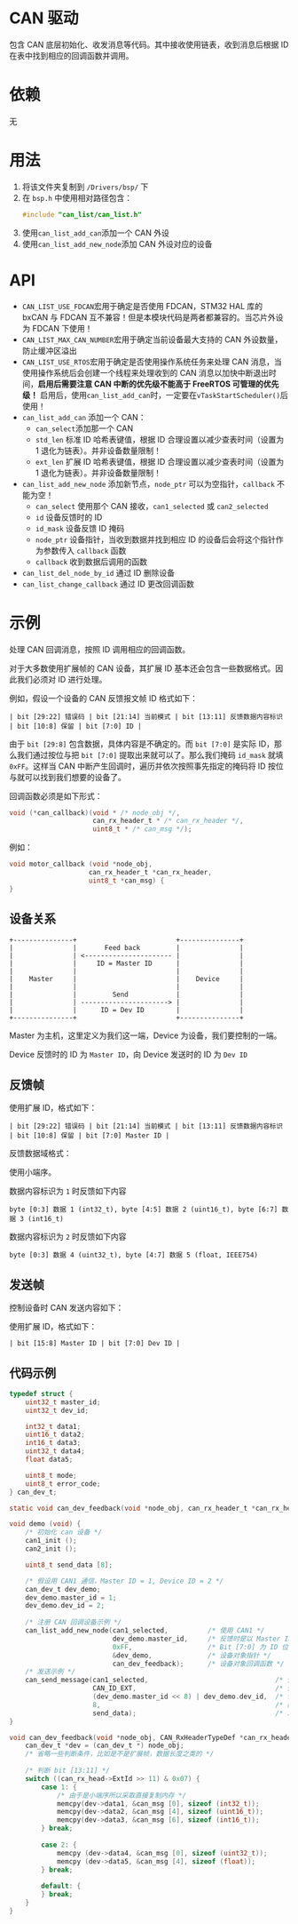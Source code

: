 # CAN 驱动

包含 CAN 底层初始化、收发消息等代码。其中接收使用链表，收到消息后根据 ID 在表中找到相应的回调函数并调用。

# 依赖

无

# 用法

1. 将该文件夹复制到 `/Drivers/bsp/` 下
2. 在 `bsp.h` 中使用相对路径包含：
   ``` C
   #include "can_list/can_list.h"
   ```
3. 使用`can_list_add_can`添加一个 CAN 外设
4. 使用`can_list_add_new_node`添加 CAN 外设对应的设备

# API

- `CAN_LIST_USE_FDCAN`宏用于确定是否使用 FDCAN，STM32 HAL 库的 bxCAN 与 FDCAN 互不兼容！但是本模块代码是两者都兼容的。当芯片外设为 FDCAN 下使用！
- `CAN_LIST_MAX_CAN_NUMBER`宏用于确定当前设备最大支持的 CAN 外设数量，防止缓冲区溢出
- `CAN_LIST_USE_RTOS`宏用于确定是否使用操作系统任务来处理 CAN 消息，当使用操作系统后会创建一个线程来处理收到的 CAN 消息以加快中断退出时间，**启用后需要注意 CAN 中断的优先级不能高于 FreeRTOS 可管理的优先级！** 启用后，使用`can_list_add_can`时，一定要在`vTaskStartScheduler()`后使用！
- `can_list_add_can` 添加一个 CAN：
  - `can_select`添加那一个 CAN
  - `std_len` 标准 ID 哈希表键值，根据 ID 合理设置以减少查表时间（设置为 1 退化为链表）。并非设备数量限制！
  - `ext_len` 扩展 ID 哈希表键值，根据 ID 合理设置以减少查表时间（设置为 1 退化为链表）。并非设备数量限制！
- `can_list_add_new_node` 添加新节点，`node_ptr` 可以为空指针，`callback` 不能为空！
  - `can_select` 使用那个 CAN 接收，`can1_selected` 或 `can2_selected`
  - `id` 设备反馈时的 ID
  - `id_mask` 设备反馈 ID 掩码
  - `node_ptr` 设备指针，当收到数据并找到相应 ID 的设备后会将这个指针作为参数传入 `callback` 函数
  - `callback` 收到数据后调用的函数
- `can_list_del_node_by_id` 通过 ID 删除设备
- `can_list_change_callback` 通过 ID 更改回调函数

# 示例

处理 CAN 回调消息，按照 ID 调用相应的回调函数。

对于大多数使用扩展帧的 CAN 设备，其扩展 ID 基本还会包含一些数据格式。因此我们必须对 ID 进行处理。

例如，假设一个设备的 CAN 反馈报文帧 ID 格式如下：

```
| bit [29:22] 错误码 | bit [21:14] 当前模式 | bit [13:11] 反馈数据内容标识 | bit [10:8] 保留 | bit [7:0] ID |
```

由于 `bit [29:8]` 包含数据，具体内容是不确定的。而 `bit [7:0]` 是实际 ID，那么我们通过按位与把 `bit [7:0]` 提取出来就可以了。那么我们掩码 `id_mask` 就填 `0xFF`。这样当 CAN 中断产生回调时，遍历并依次按照事先指定的掩码将 ID 按位与就可以找到我们想要的设备了。

回调函数必须是如下形式：

``` C
void (*can_callback)(void * /* node_obj */,
                     can_rx_header_t * /* can_rx_header */,
                     uint8_t * /* can_msg */);
```

例如：
``` C
void motor_callback (void *node_obj,
                    can_rx_header_t *can_rx_header,
                    uint8_t *can_msg) {
}
```

## 设备关系

```
+---------------+                         +---------------+                            
|               |       Feed back         |               |                            
|               | <---------------------- |               |                            
|               |     ID = Master ID      |               |                            
|               |                         |               |                            
|    Master     |                         |    Device     |                            
|               |                         |               |                            
|               |         Send            |               |                            
|               | ----------------------> |               |                            
|               |      ID = Dev ID        |               |                            
+---------------+                         +---------------+                   
```

Master 为主机，这里定义为我们这一端，Device 为设备，我们要控制的一端。

Device 反馈时的 ID 为 `Master ID`，向 Device 发送时的 ID 为 `Dev ID`



## 反馈帧

使用扩展 ID，格式如下：

```
| bit [29:22] 错误码 | bit [21:14] 当前模式 | bit [13:11] 反馈数据内容标识 | bit [10:8] 保留 | bit [7:0] Master ID |
```

反馈数据域格式：

使用小端序。

数据内容标识为 `1` 时反馈如下内容

```
byte [0:3] 数据 1 (int32_t), byte [4:5] 数据 2 (uint16_t), byte [6:7] 数据 3 (int16_t)
```

数据内容标识为 `2` 时反馈如下内容

```
byte [0:3] 数据 4 (uint32_t), byte [4:7] 数据 5 (float, IEEE754)
```

## 发送帧

控制设备时 CAN 发送内容如下：

使用扩展 ID，格式如下：

```
| bit [15:8] Master ID | bit [7:0] Dev ID |
```

## 代码示例

``` C
typedef struct {
    uint32_t master_id;
    uint32_t dev_id;

    int32_t data1;
    uint16_t data2;
    int16_t data3;
    uint32_t data4;
    float data5;

    uint8_t mode;
    uint8_t error_code;
} can_dev_t;

static void can_dev_feedback(void *node_obj, can_rx_header_t *can_rx_header, uint8_t *can_msg);

void demo (void) {
    /* 初始化 can 设备 */
    can1_init ();
    can2_init ();

    uint8_t send_data [8];

    /* 假设用 CAN1 通信，Master ID = 1, Device ID = 2 */
    can_dev_t dev_demo;
    dev_demo.master_id = 1;
    dev_demo.dev_id = 2;
    
    /* 注册 CAN 回调设备示例 */
    can_list_add_new_node(can1_selected,          /* 使用 CAN1 */
                          dev_demo.master_id,     /* 反馈时是以 Master ID 作为标识，因此填 master_id */
                          0xFF,                   /* Bit [7:0] 为 ID 位 */
                          &dev_demo,              /* 设备对象指针 */
                          can_dev_feedback);      /* 设备对象回调函数 */
    /* 发送示例 */
    can_send_message(can1_selected,                                /* 使用 CAN1 */ 
                     CAN_ID_EXT,                                   /* 使用扩展帧 */
                     (dev_demo.master_id << 8) | dev_demo.dev_id,  /* 包装 ID */
                     8,                                            /* 数据长度为 8 */
                     send_data);                                   /* 发送的数据内容 */
}

void can_dev_feedback(void *node_obj, CAN_RxHeaderTypeDef *can_rx_header, uint8_t *can_msg) {
    can_dev_t *dev = (can_dev_t *) node_obj;
    /* 省略一些判断条件，比如是不是扩展帧，数据长度之类的 */
    
    /* 判断 bit [13:11] */
    switch ((can_rx_head->ExtId >> 11) & 0x07) {
        case 1: {
            /* 由于是小端序所以采取直接复制内存 */
            memcpy(dev->data1, &can_msg [0], sizeof (int32_t));
            memcpy(dev->data2, &can_msg [4], sizeof (uint16_t));
            memcpy(dev->data3, &can_msg [6], sizeof (int16_t));
        } break;
        
        case 2: {
            memcpy (dev->data4, &can_msg [0], sizeof (uint32_t));
            memcpy (dev->data5, &can_msg [4], sizeof (float));
        } break;
        
        default: {
        } break;
    }
}
```



